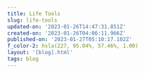 ```yaml
---
title: Life Tools
slug: life-tools
updated-on: '2023-01-26T14:47:31.851Z'
created-on: '2023-01-26T04:06:11.966Z'
published-on: '2023-01-27T05:10:17.102Z'
f_color-2: hsla(227, 95.04%, 57.46%, 1.00)
layout: '[blog].html'
tags: blog
---
```



